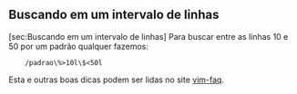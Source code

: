Buscando em um intervalo de linhas
----------------------------------

[sec:Buscando em um intervalo de linhas] Para buscar entre as linhas 10
e 50 por um padrão qualquer fazemos:

        /padrao\%>10l\$<50l

Esta e outras boas dicas podem ser lidas no site
[vim-faq](http://vimdoc.sourceforge.net/htmldoc/vimfaq.html).
